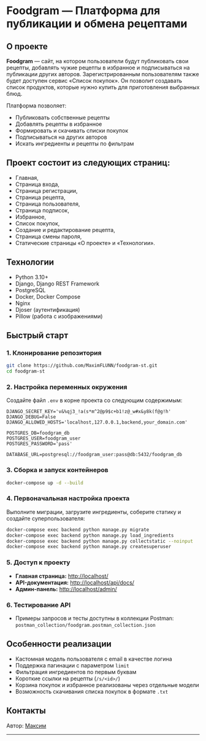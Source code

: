 # Foodgram — Платформа для публикации и обмена рецептами

## О проекте

**Foodgram** — сайт, на котором пользователи будут публиковать свои рецепты, добавлять чужие рецепты в избранное и подписываться на публикации других авторов. Зарегистрированным пользователям также будет доступен сервис «Список покупок». Он позволит создавать список продуктов, которые нужно купить для приготовления выбранных блюд.

Платформа позволяет:
- Публиковать собственные рецепты
- Добавлять рецепты в избранное
- Формировать и скачивать списки покупок
- Подписываться на других авторов
- Искать ингредиенты и рецепты по фильтрам

## Проект состоит из следующих страниц:
- Главная,
- Страница входа,
- Страница регистрации,
- Страница рецепта,
- Страница пользователя,
- Страница подписок,
- Избранное,
- Список покупок,
- Создание и редактирование рецепта,
- Страница смены пароля,
- Статические страницы «О проекте» и «Технологии».

## Технологии

- Python 3.10+
- Django, Django REST Framework
- PostgreSQL
- Docker, Docker Compose
- Nginx
- Djoser (аутентификация)
- Pillow (работа с изображениями)

## Быстрый старт

### 1. Клонирование репозитория

```sh
git clone https://github.com/MaximFLUNN/foodgram-st.git
cd foodgram-st
```

### 2. Настройка переменных окружения

Создайте файл `.env` в корне проекта со следующим содержимым:

```env
DJANGO_SECRET_KEY='v&%qj3_!a(s*m^2@p9$c+b1!z@_w#x&y8k(f@g!h'
DJANGO_DEBUG=False
DJANGO_ALLOWED_HOSTS='localhost,127.0.0.1,backend,your_domain.com'

POSTGRES_DB=foodgram_db
POSTGRES_USER=foodgram_user
POSTGRES_PASSWORD='pass'

DATABASE_URL=postgresql://foodgram_user:pass@db:5432/foodgram_db
```

### 3. Сборка и запуск контейнеров

```sh
docker-compose up -d --build
```

### 4. Первоначальная настройка проекта

Выполните миграции, загрузите ингредиенты, соберите статику и создайте суперпользователя:

```sh
docker-compose exec backend python manage.py migrate
docker-compose exec backend python manage.py load_ingredients
docker-compose exec backend python manage.py collectstatic --noinput
docker-compose exec backend python manage.py createsuperuser
```

### 5. Доступ к проекту

- **Главная страница:** [http://localhost/](http://localhost/)
- **API-документация:** [http://localhost/api/docs/](http://localhost/api/docs/)
- **Админ-панель:** [http://localhost/admin/](http://localhost/admin/)

### 6. Тестирование API

- Примеры запросов и тесты доступны в коллекции Postman:
  `postman_collection/foodgram.postman_collection.json`

## Особенности реализации

- Кастомная модель пользователя с email в качестве логина
- Поддержка пагинации с параметром `limit`
- Фильтрация ингредиентов по первым буквам
- Короткие ссылки на рецепты (`/s/<id>/`)
- Корзина покупок и избранное реализованы через отдельные модели
- Возможность скачивания списка покупок в формате `.txt`

## Контакты

Автор: [Максим](https://github.com/MaximFLUNN)

---
